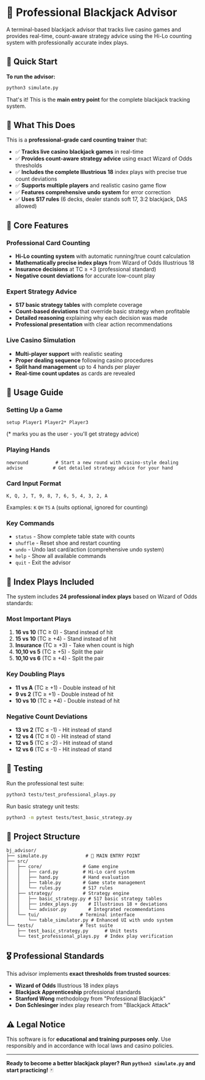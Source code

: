 # 🎰 Professional Blackjack Advisor

A terminal-based blackjack advisor that tracks live casino games and provides real-time, count-aware strategy advice using the Hi-Lo counting system with professionally accurate index plays.

## 🚀 Quick Start

**To run the advisor:**
```bash
python3 simulate.py
```

That's it! This is the **main entry point** for the complete blackjack tracking system.

## 🎯 What This Does

This is a **professional-grade card counting trainer** that:

- ✅ **Tracks live casino blackjack games** in real-time
- ✅ **Provides count-aware strategy advice** using exact Wizard of Odds thresholds  
- ✅ **Includes the complete Illustrious 18** index plays with precise true count deviations
- ✅ **Supports multiple players** and realistic casino game flow
- ✅ **Features comprehensive undo system** for error correction
- ✅ **Uses S17 rules** (6 decks, dealer stands soft 17, 3:2 blackjack, DAS allowed)

## 🎲 Core Features

### **Professional Card Counting**
- **Hi-Lo counting system** with automatic running/true count calculation
- **Mathematically precise index plays** from Wizard of Odds Illustrious 18
- **Insurance decisions** at TC ≥ +3 (professional standard)
- **Negative count deviations** for accurate low-count play

### **Expert Strategy Advice**
- **S17 basic strategy tables** with complete coverage
- **Count-based deviations** that override basic strategy when profitable
- **Detailed reasoning** explaining why each decision was made
- **Professional presentation** with clear action recommendations

### **Live Casino Simulation**
- **Multi-player support** with realistic seating
- **Proper dealing sequence** following casino procedures
- **Split hand management** up to 4 hands per player
- **Real-time count updates** as cards are revealed

## 📖 Usage Guide

### **Setting Up a Game**
```
setup Player1 Player2* Player3
```
(* marks you as the user - you'll get strategy advice)

### **Playing Hands**
```
newround          # Start a new round with casino-style dealing
advise           # Get detailed strategy advice for your hand
```

### **Card Input Format**
```
K, Q, J, T, 9, 8, 7, 6, 5, 4, 3, 2, A
```
Examples: `K` `QH` `TS` `A` (suits optional, ignored for counting)

### **Key Commands**
- `status` - Show complete table state with counts
- `shuffle` - Reset shoe and restart counting
- `undo` - Undo last card/action (comprehensive undo system)
- `help` - Show all available commands
- `quit` - Exit the advisor

## 🧠 Index Plays Included

The system includes **24 professional index plays** based on Wizard of Odds standards:

### **Most Important Plays**
1. **16 vs 10** (TC ≥ 0) - Stand instead of hit
2. **15 vs 10** (TC ≥ +4) - Stand instead of hit  
3. **Insurance** (TC ≥ +3) - Take when count is high
4. **10,10 vs 5** (TC ≥ +5) - Split the pair
5. **10,10 vs 6** (TC ≥ +4) - Split the pair

### **Key Doubling Plays**
- **11 vs A** (TC ≥ +1) - Double instead of hit
- **9 vs 2** (TC ≥ +1) - Double instead of hit
- **10 vs 10** (TC ≥ +4) - Double instead of hit

### **Negative Count Deviations**
- **13 vs 2** (TC ≤ -1) - Hit instead of stand
- **12 vs 4** (TC ≤ 0) - Hit instead of stand
- **12 vs 5** (TC ≤ -2) - Hit instead of stand
- **12 vs 6** (TC ≤ -1) - Hit instead of stand

## 🔧 Testing

Run the professional test suite:
```bash
python3 tests/test_professional_plays.py
```

Run basic strategy unit tests:
```bash
python3 -m pytest tests/test_basic_strategy.py
```

## 📁 Project Structure

```
bj_advisor/
├── simulate.py              # 🚀 MAIN ENTRY POINT
├── src/
│   ├── core/               # Game engine
│   │   ├── card.py         # Hi-Lo card system
│   │   ├── hand.py         # Hand evaluation
│   │   ├── table.py        # Game state management
│   │   └── rules.py        # S17 rules
│   ├── strategy/           # Strategy engine  
│   │   ├── basic_strategy.py # S17 basic strategy tables
│   │   ├── index_plays.py    # Illustrious 18 + deviations
│   │   └── advisor.py        # Integrated recommendations
│   └── tui/               # Terminal interface
│       └── table_simulator.py # Enhanced UI with undo system
└── tests/                 # Test suite
    ├── test_basic_strategy.py      # Unit tests
    └── test_professional_plays.py  # Index play verification
```

## 🎖️ Professional Standards

This advisor implements **exact thresholds from trusted sources**:

- **Wizard of Odds** Illustrious 18 index plays
- **Blackjack Apprenticeship** professional standards  
- **Stanford Wong** methodology from "Professional Blackjack"
- **Don Schlesinger** index play research from "Blackjack Attack"

## ⚠️ Legal Notice

This software is for **educational and training purposes only**. Use responsibly and in accordance with local laws and casino policies.

---

**Ready to become a better blackjack player? Run `python3 simulate.py` and start practicing!** 🃏